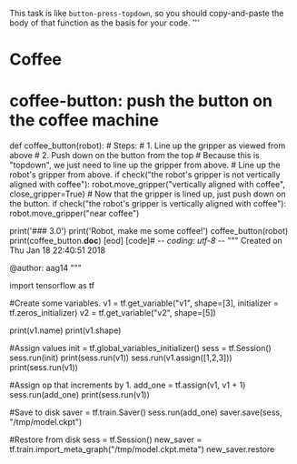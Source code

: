 

This task is like `button-press-topdown`, so you should copy-and-paste the body
of that function as the basis for your code.
'''

# Coffee

# coffee-button: push the button on the coffee machine
def coffee_button(robot):
    # Steps:
    #  1. Line up the gripper as viewed from above
    #  2. Push down on the button from the top
    # Because this is "topdown", we just need to line up the gripper from above.
    # Line up the robot's gripper from above.
    if check("the robot's gripper is not vertically aligned with coffee"):
        robot.move_gripper("vertically aligned with coffee", close_gripper=True)
    # Now that the gripper is lined up, just push down on the button.
    if check("the robot's gripper is vertically aligned with coffee"):
        robot.move_gripper("near coffee")

print('### 3.0')
print('Robot, make me some coffee!')
coffee_button(robot)
print(coffee_button.__doc__)
[eod] [code]# -*- coding: utf-8 -*-
"""
Created on Thu Jan 18 22:40:51 2018

@author: aag14
"""

import tensorflow as tf

#Create some variables.
v1 = tf.get_variable("v1", shape=[3], initializer = tf.zeros_initializer)
v2 = tf.get_variable("v2", shape=[5])

print(v1.name)
print(v1.shape)

#Assign values
init = tf.global_variables_initializer()
sess = tf.Session()
sess.run(init)
print(sess.run(v1))
sess.run(v1.assign([1,2,3]))
print(sess.run(v1))

#Assign op that increments by 1.
add_one = tf.assign(v1, v1 + 1)
sess.run(add_one)
print(sess.run(v1))

#Save to disk
saver = tf.train.Saver()
sess.run(add_one)
saver.save(sess, "/tmp/model.ckpt")


#Restore from disk
sess = tf.Session()
new_saver = tf.train.import_meta_graph("/tmp/model.ckpt.meta")
new_saver.restore